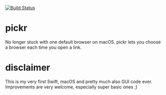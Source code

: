 [![Build Status](https://travis-ci.org/elritsch/pickr.svg?branch=master)](https://travis-ci.org/elritsch/pickr)

# pickr
No longer stuck with one default browser on macOS. pickr lets you choose a browser each time you open a link.

# disclaimer
This is my very first Swift, macOS and pretty much also GUI code ever. Improvements are very welcome, especially super basic ones ;)
